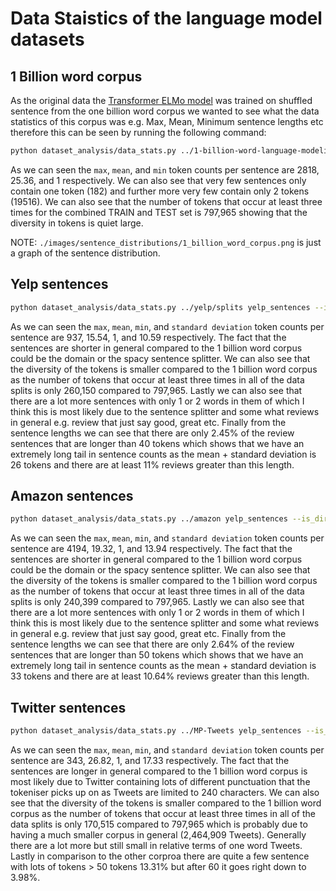 # Data Staistics of the language model datasets
## 1 Billion word corpus
As the original data the [Transformer ELMo model](https://allennlp.org/elmo) was trained on shuffled sentence from the one billion word corpus we wanted to see what the data statistics of this corpus was e.g. Max, Mean, Minimum sentence lengths etc therefore this can be seen by running the following command:
``` bash
python dataset_analysis/data_stats.py ../1-billion-word-language-modeling-benchmark-r13output/ billion_word_corpus --sentence_length_distribution ./images/sentence_distributions/1_billion_word_corpus.png
```
As we can seen the `max`, `mean`, and `min` token counts per sentence are 2818, 25.36, and 1 respectively. We can also see that very few sentences only contain one token (182) and further more very few contain only 2 tokens (19516). We can also see that the number of tokens that occur at least three times for the combined TRAIN and TEST set is 797,965 showing that the diversity in tokens is quiet large.

NOTE: `./images/sentence_distributions/1_billion_word_corpus.png` is just a graph of the sentence distribution.

## Yelp sentences

``` bash
python dataset_analysis/data_stats.py ../yelp/splits yelp_sentences --is_dir --sentence_length_distribution ./images/sentence_distributions/yelp.png
```
As we can seen the `max`, `mean`, `min`, and `standard deviation` token counts per sentence are 937, 15.54, 1, and 10.59 respectively. The fact that the sentences are shorter in general compared to the 1 billion word corpus could be the domain or the spacy sentence splitter. We can also see that the diversity of the tokens is smaller compared to the 1 billion word corpus as the number of tokens that occur at least three times in all of the data splits is only 260,150 compared to 797,965. Lastly we can also see that there are a lot more sentences with only 1 or 2 words in them of which I think this is most likely due to the sentence splitter and some what reviews in general e.g. review that just say good, great etc. Finally from the sentence lengths we can see that there are only 2.45% of the review sentences that are longer than 40 tokens which shows that we have an extremely long tail in sentence counts as the mean + standard deviation is 26 tokens and there are at least 11% reviews greater than this length.


## Amazon sentences

``` bash
python dataset_analysis/data_stats.py ../amazon yelp_sentences --is_dir --sentence_length_distribution ./images/sentence_distributions/amazon.png
```
As we can seen the `max`, `mean`, `min`, and `standard deviation` token counts per sentence are 4194, 19.32, 1, and 13.94 respectively. The fact that the sentences are shorter in general compared to the 1 billion word corpus could be the domain or the spacy sentence splitter. We can also see that the diversity of the tokens is smaller compared to the 1 billion word corpus as the number of tokens that occur at least three times in all of the data splits is only 240,399 compared to 797,965. Lastly we can also see that there are a lot more sentences with only 1 or 2 words in them of which I think this is most likely due to the sentence splitter and some what reviews in general e.g. review that just say good, great etc. Finally from the sentence lengths we can see that there are only 2.64% of the review sentences that are longer than 50 tokens which shows that we have an extremely long tail in sentence counts as the mean + standard deviation is 33 tokens and there are at least 10.64% reviews greater than this length.

## Twitter sentences

``` bash
python dataset_analysis/data_stats.py ../MP-Tweets yelp_sentences --is_dir --sentence_length_distribution ./images/sentence_distributions/mp.png
```
As we can seen the `max`, `mean`, `min`, and `standard deviation` token counts per sentence are 343, 26.82, 1, and 17.33 respectively. The fact that the sentences are longer in general compared to the 1 billion word corpus is most likely due to Twitter containing lots of different punctuation that the tokeniser picks up on as Tweets are limited to 240 characters. We can also see that the diversity of the tokens is smaller compared to the 1 billion word corpus as the number of tokens that occur at least three times in all of the data splits is only 170,515 compared to 797,965 which is probably due to having a much smaller corpus in general (2,464,909 Tweets). Generally there are a lot more but still small in relative terms of one word Tweets. Lastly in comparison to the other corproa there are quite a few sentence with lots of tokens > 50 tokens 13.31% but after 60 it goes right down to 3.98%.